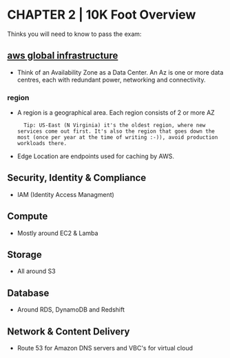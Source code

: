 # CHAPTER 2 | 10K Foot Overview

Thinks you will need to know to pass the exam:

## [aws global infrastructure](https://aws.amazon.com/about-aws/global-infrastructure/)

* Think of an Availability Zone as a Data Center.
An Az is one or more data centres, each with redundant power, networking and connectivity.

### region

* A region is a geographical area. Each region consists of 2 or more AZ

        Tip: US-East (N Virginia) it's the oldest region, where new services come out first. It's also the region that goes down the most (once per year at the time of writing :-)), avoid production workloads there.

* Edge Location are endpoints used for caching by AWS.

## Security, Identity & Compliance

* IAM (Identity Access Managment)

## Compute

* Mostly around EC2 & Lamba

## Storage

* All around S3

## Database

* Around RDS, DynamoDB and Redshift

## Network & Content Delivery

* Route 53 for Amazon DNS servers and VBC's for virtual cloud